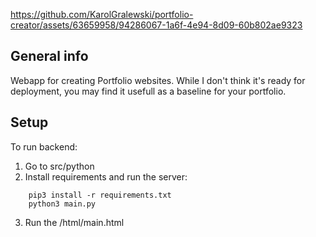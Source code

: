 

https://github.com/KarolGralewski/portfolio-creator/assets/63659958/94286067-1a6f-4e94-8d09-60b802ae9323




## General info
Webapp for creating Portfolio websites. While I don't think it's ready for deployment, you may find it usefull as a baseline for your portfolio. 

## Setup


To run backend:
1. Go to src/python 
2. Install requirements and run the server: 
```
	pip3 install -r requirements.txt
	python3 main.py
```
3. Run the /html/main.html

